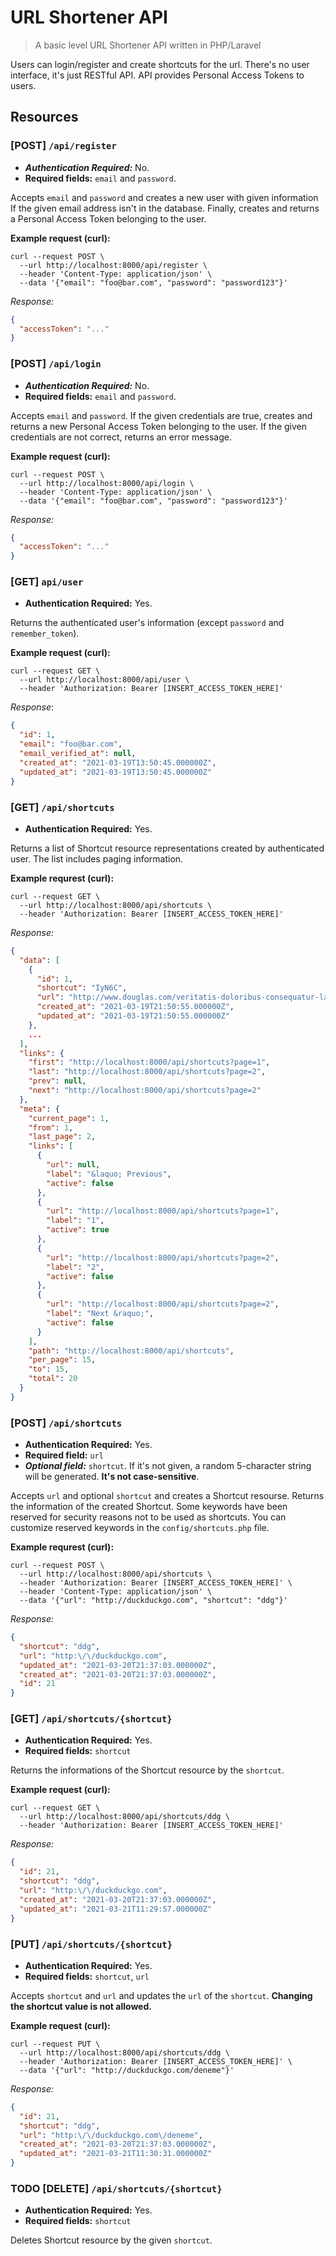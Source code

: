 # URL Shortener API
> A basic level URL Shortener API written in PHP/Laravel

Users can login/register and create shortcuts for the url. There's no user
interface, it's just RESTful API. API provides Personal Access Tokens to users.

## Resources
### [POST] `/api/register`
* ***Authentication Required:*** No.
* **Required fields:** `email` and `password`.

Accepts `email` and `password` and creates a new user with given information If
the given email address isn't in the database. Finally, creates and returns a
Personal Access Token belonging to the user.

**Example request (curl):**
```console
curl --request POST \
  --url http://localhost:8000/api/register \
  --header 'Content-Type: application/json' \
  --data '{"email": "foo@bar.com", "password": "password123"}'
```

*Response:*
```json
{
  "accessToken": "..."
}
```

### [POST] `/api/login`
* ***Authentication Required:*** No.
* **Required fields:** `email` and `password`.

Accepts `email` and `password`. If the given credentials are true, creates and
returns a new Personal Access Token belonging to the user. If the given
credentials are not correct, returns an error message.

**Example request (curl):**
```console
curl --request POST \
  --url http://localhost:8000/api/login \
  --header 'Content-Type: application/json' \
  --data '{"email": "foo@bar.com", "password": "password123"}'
```

*Response:*
```json
{
  "accessToken": "..."
}
```

### [GET] `api/user`
* **Authentication Required:** Yes.

Returns the authenticated user's information (except `password` and `remember_token`).

**Example request (curl):**
```console
curl --request GET \
  --url http://localhost:8000/api/user \
  --header 'Authorization: Bearer [INSERT_ACCESS_TOKEN_HERE]'
```

*Response*:
```json
{
  "id": 1,
  "email": "foo@bar.com",
  "email_verified_at": null,
  "created_at": "2021-03-19T13:50:45.000000Z",
  "updated_at": "2021-03-19T13:50:45.000000Z"
}
```

### [GET] `/api/shortcuts`
* **Authentication Required:** Yes.

Returns a list of Shortcut resource representations created by authenticated
user. The list includes paging information.

**Example requrest (curl):**
```console
curl --request GET \
  --url http://localhost:8000/api/shortcuts \
  --header 'Authorization: Bearer [INSERT_ACCESS_TOKEN_HERE]'
```

*Response:*
```json
{
  "data": [
    {
      "id": 1,
      "shortcut": "IyN6C",
      "url": "http://www.douglas.com/veritatis-doloribus-consequatur-labore-fuga-quia-fugiat-quas-libero",
      "created_at": "2021-03-19T21:50:55.000000Z",
      "updated_at": "2021-03-19T21:50:55.000000Z"
    },
    ...
  ],
  "links": {
    "first": "http://localhost:8000/api/shortcuts?page=1",
    "last": "http://localhost:8000/api/shortcuts?page=2",
    "prev": null,
    "next": "http://localhost:8000/api/shortcuts?page=2"
  },
  "meta": {
    "current_page": 1,
    "from": 1,
    "last_page": 2,
    "links": [
      {
        "url": null,
        "label": "&laquo; Previous",
        "active": false
      },
      {
        "url": "http://localhost:8000/api/shortcuts?page=1",
        "label": "1",
        "active": true
      },
      {
        "url": "http://localhost:8000/api/shortcuts?page=2",
        "label": "2",
        "active": false
      },
      {
        "url": "http://localhost:8000/api/shortcuts?page=2",
        "label": "Next &raquo;",
        "active": false
      }
    ],
    "path": "http://localhost:8000/api/shortcuts",
    "per_page": 15,
    "to": 15,
    "total": 20
  }
}
```

### [POST] `/api/shortcuts`
* **Authentication Required:** Yes.
* **Required field:** `url`
* ***Optional field:*** `shortcut`. If it's not given, a random 5-character
  string will be generated. **It's not case-sensitive**.

Accepts `url` and optional `shortcut` and creates a Shortcut resourse. Returns
the information of the created Shortcut. Some keywords have been reserved for
security reasons not to be used as shortcuts. You can customize reserved
keywords in the `config/shortcuts.php` file.

**Example requrest (curl):**
```console
curl --request POST \
  --url http://localhost:8000/api/shortcuts \
  --header 'Authorization: Bearer [INSERT_ACCESS_TOKEN_HERE]' \
  --header 'Content-Type: application/json' \
  --data '{"url": "http://duckduckgo.com", "shortcut": "ddg"}'
```

*Response:*
```json
{
  "shortcut": "ddg",
  "url": "http:\/\/duckduckgo.com",
  "updated_at": "2021-03-20T21:37:03.000000Z",
  "created_at": "2021-03-20T21:37:03.000000Z",
  "id": 21
}
```

### [GET] `/api/shortcuts/{shortcut}`
* **Authentication Required:** Yes.
* **Required fields:** `shortcut`

Returns the informations of the Shortcut resource by the `shortcut`.

**Example request (curl):**
```console
curl --request GET \
  --url http://localhost:8000/api/shortcuts/ddg \
  --header 'Authorization: Bearer [INSERT_ACCESS_TOKEN_HERE]'
```

*Response:*
```json
{
  "id": 21,
  "shortcut": "ddg",
  "url": "http:\/\/duckduckgo.com",
  "created_at": "2021-03-20T21:37:03.000000Z",
  "updated_at": "2021-03-21T11:29:57.000000Z"
}
```

### [PUT] `/api/shortcuts/{shortcut}`
* **Authentication Required:** Yes.
* **Required fields:** `shortcut`, `url`

Accepts `shortcut` and `url` and updates the `url` of the `shortcut`. **Changing
the shortcut value is not allowed.**

**Example request (curl):**
```console
curl --request PUT \
  --url http://localhost:8000/api/shortcuts/ddg \
  --header 'Authorization: Bearer [INSERT_ACCESS_TOKEN_HERE]' \
  --data '{"url": "http://duckduckgo.com/deneme"}'
```

*Response:*
```json
{
  "id": 21,
  "shortcut": "ddg",
  "url": "http:\/\/duckduckgo.com\/deneme",
  "created_at": "2021-03-20T21:37:03.000000Z",
  "updated_at": "2021-03-21T11:30:31.000000Z"
}
```

### TODO [DELETE] `/api/shortcuts/{shortcut}`
* **Authentication Required:** Yes.
* **Required fields:** `shortcut`

Deletes Shortcut resource by the given `shortcut`.
